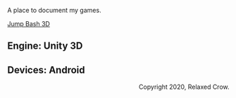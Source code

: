 A place to document my games.

[Jump Bash 3D](https://relaxedcrow.github.io/jumping-games)
## Engine: Unity 3D
## Devices: Android

<p style="text-align: right">Copyright 2020, Relaxed Crow.</p>
